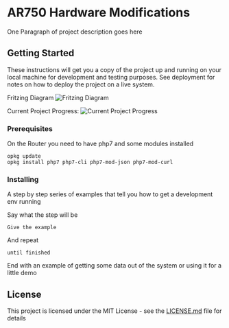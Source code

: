 # AR750 Hardware Modifications
One Paragraph of project description goes here

## Getting Started

These instructions will get you a copy of the project up and running on your local machine for development and testing purposes. See deployment for notes on how to deploy the project on a live system.

Fritzing Diagram
![Fritzing Diagram](https://i.imgur.com/dWSZMaj.png)

Current Project Progress:
![Current Project Progress](https://i.imgur.com/BX0IY3g.jpg)

### Prerequisites

On the Router you need to have php7 and some modules installed

```
opkg update
opkg install php7 php7-cli php7-mod-json php7-mod-curl
```

### Installing

A step by step series of examples that tell you how to get a development env running

Say what the step will be

```
Give the example
```

And repeat

```
until finished
```

End with an example of getting some data out of the system or using it for a little demo

## License

This project is licensed under the MIT License - see the [LICENSE.md](LICENSE.md) file for details